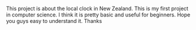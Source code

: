 This project is about the local clock in New Zealand. This is my first project in computer science. I think it is pretty basic and useful for beginners. Hope you guys easy to understand it. Thanks 
